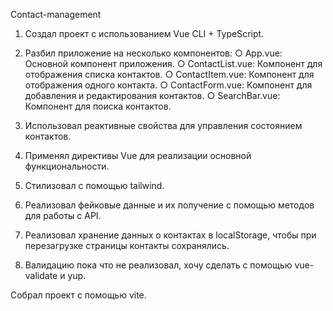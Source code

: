Contact-management
1) Создал проект с использованием Vue CLI + TypeScript.

2) Разбил приложение на несколько компонентов:
○ App.vue: Основной компонент приложения.
○ ContactList.vue: Компонент для отображения списка контактов.
○ ContactItem.vue: Компонент для отображения одного контакта.
○ ContactForm.vue: Компонент для добавления и редактирования контактов.
○ SearchBar.vue: Компонент для поиска контактов.

3) Использовал реактивные свойства для управления состоянием контактов.

4) Применял директивы Vue для реализации основной функциональности.

5) Стилизовал с помощью tailwind.

6) Реализовал фейковые данные и их получение с помощью методов
для работы с API.

7) Реализовал хранение данных о контактах в localStorage, чтобы при
перезагрузке страницы контакты сохранялись.

8) Валидацию пока что не реализовал, хочу сделать с помощью vue-validate и yup.



Собрал проект с помощью vite.